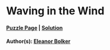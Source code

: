 # Waving in the Wind

#### [Puzzle Page](1.1-p.pdf) | [Solution](1.1.pdf)
#### Author(s): [Eleanor Bolker](../../../../search.html?q=Eleanor+Bolker)




